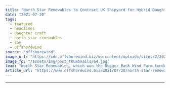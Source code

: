 ```yaml
---
title: "North Star Renewables to Contract UK Shipyard for Hybrid Daughter Craft"
date: "2021-07-20"
tags: 
  - featured
  - headlines
  - daughter craft
  - north star renewables
  - sov
  - offshorewind
source: "offshorewind"
image_url: "https://cdn.offshorewind.biz/wp-content/uploads/sites/2/2021/07/20113004/NSR_Daughter_Craft.jpg"
image_fp: "/assets/img/post_thumbnails/64.jpg"
lead: "North Star Renewables, which won the Dogger Bank Wind Farm tender for the delivery"
article_url: "https://www.offshorewind.biz/2021/07/20/north-star-renewables-to-contract-uk-shipyard-for-hybrid-daughter-craft/"
---
```


---
